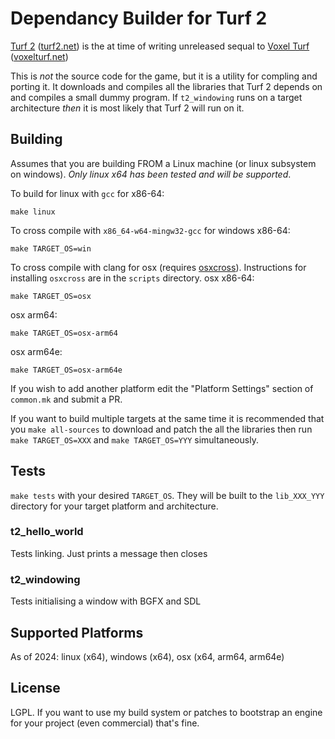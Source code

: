 # Dependancy Builder for Turf 2
[Turf 2](https://store.steampowered.com/app/1067420/Turf2/) ([turf2.net](https://www.turf2.net)) is the at time of writing unreleased sequal to [Voxel Turf](https://store.steampowered.com/app/404530/Voxel_Turf/) ([voxelturf.net](https://www.voxelturf.net))

This is *not* the source code for the game, but it is a utility for compling and porting it. It downloads and compiles all the libraries that Turf 2 depends on and compiles a small dummy program. If `t2_windowing` runs on a target architecture *then* it is most likely that Turf 2 will run on it.


## Building
Assumes that you are building FROM a Linux machine (or linux subsystem on windows). *Only linux x64 has been tested and will be supported*.

To build for linux with `gcc` for x86-64:

`make linux`

To cross compile with `x86_64-w64-mingw32-gcc` for windows x86-64:

`make TARGET_OS=win`

To cross compile with clang for osx (requires [osxcross](https://github.com/tpoechtrager/osxcross)). Instructions for installing `osxcross` are in the `scripts` directory. 
osx x86-64:

`make TARGET_OS=osx`

osx arm64:

`make TARGET_OS=osx-arm64`

osx arm64e:

`make TARGET_OS=osx-arm64e`

If you wish to add another platform edit the "Platform Settings" section of `common.mk` and submit a PR.

If you want to build multiple targets at the same time it is recommended that you `make all-sources` to download and patch the all the libraries then run `make TARGET_OS=XXX` and `make TARGET_OS=YYY` simultaneously.


## Tests
`make tests` with your desired `TARGET_OS`. They will be built to the `lib_XXX_YYY` directory for your target platform and architecture.

### t2_hello_world
Tests linking. Just prints a message then closes

### t2_windowing
Tests initialising a window with BGFX and SDL



## Supported Platforms
As of 2024: linux (x64), windows (x64), osx (x64, arm64, arm64e)


## License
LGPL. If you want to use my build system or patches to bootstrap an engine for your project (even commercial) that's fine.
